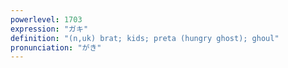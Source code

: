 ```yaml
---
powerlevel: 1703
expression: "ガキ"
definition: "(n,uk) brat; kids; preta (hungry ghost); ghoul"
pronunciation: "がき"
---
```

